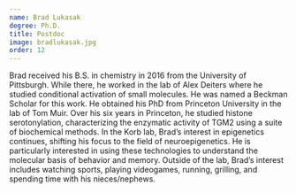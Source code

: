 ```yaml
---
name: Brad Lukasak
degree: Ph.D.
title: Postdoc
image: bradlukasak.jpg
order: 12
---
```

Brad received his B.S. in chemistry in 2016 from the University of Pittsburgh. While there, he worked in the lab of Alex Deiters where he studied conditional activation of small molecules. He was named a Beckman Scholar for this work. He obtained his PhD from Princeton University in the lab of Tom Muir. Over his six years in Princeton, he studied histone serotonylation, characterizing the enzymatic activity of TGM2 using a suite of biochemical methods. In the Korb lab, Brad’s interest in epigenetics continues, shifting his focus to the field of neuroepigenetics. He is particularly interested in using these technologies to understand the molecular basis of behavior and memory. Outside of the lab, Brad’s interest includes watching sports, playing videogames, running, grilling, and spending time with his nieces/nephews.